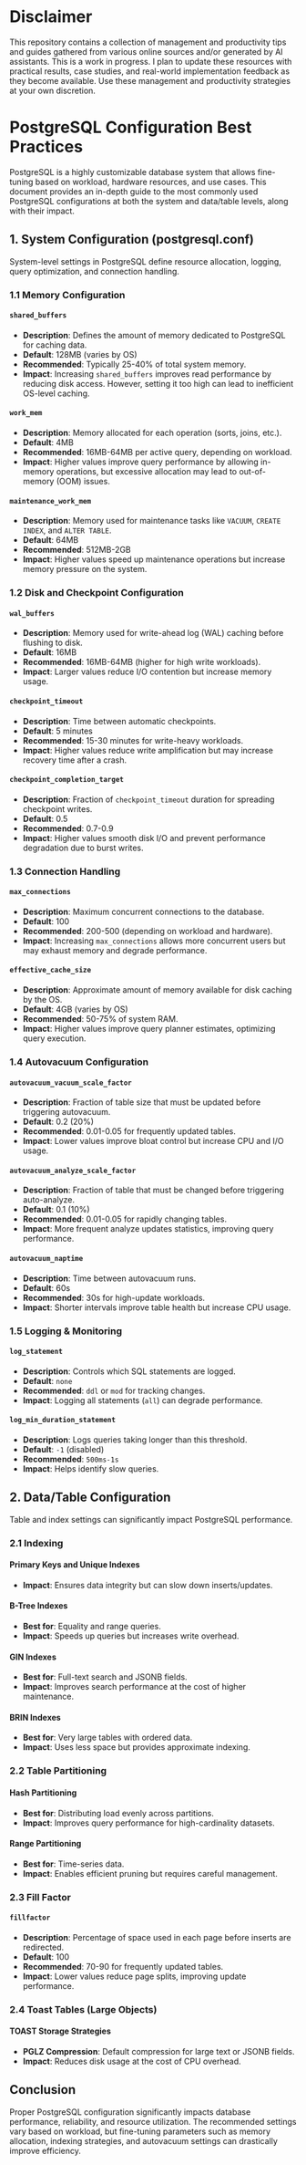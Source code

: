 # Disclaimer
This repository contains a collection of management and productivity tips and guides gathered from various online sources and/or generated by AI assistants.
This is a work in progress. I plan to update these resources with practical results, case studies, and real-world implementation feedback as they become available.
Use these management and productivity strategies at your own discretion.

# PostgreSQL Configuration Best Practices

PostgreSQL is a highly customizable database system that allows fine-tuning based on workload, hardware resources, and use cases. This document provides an in-depth guide to the most commonly used PostgreSQL configurations at both the system and data/table levels, along with their impact.

## 1. System Configuration (postgresql.conf)

System-level settings in PostgreSQL define resource allocation, logging, query optimization, and connection handling.

### 1.1 Memory Configuration

#### `shared_buffers`
- **Description**: Defines the amount of memory dedicated to PostgreSQL for caching data.
- **Default**: 128MB (varies by OS)
- **Recommended**: Typically 25-40% of total system memory.
- **Impact**: Increasing `shared_buffers` improves read performance by reducing disk access. However, setting it too high can lead to inefficient OS-level caching.

#### `work_mem`
- **Description**: Memory allocated for each operation (sorts, joins, etc.).
- **Default**: 4MB
- **Recommended**: 16MB-64MB per active query, depending on workload.
- **Impact**: Higher values improve query performance by allowing in-memory operations, but excessive allocation may lead to out-of-memory (OOM) issues.

#### `maintenance_work_mem`
- **Description**: Memory used for maintenance tasks like `VACUUM`, `CREATE INDEX`, and `ALTER TABLE`.
- **Default**: 64MB
- **Recommended**: 512MB-2GB
- **Impact**: Higher values speed up maintenance operations but increase memory pressure on the system.

### 1.2 Disk and Checkpoint Configuration

#### `wal_buffers`
- **Description**: Memory used for write-ahead log (WAL) caching before flushing to disk.
- **Default**: 16MB
- **Recommended**: 16MB-64MB (higher for high write workloads).
- **Impact**: Larger values reduce I/O contention but increase memory usage.

#### `checkpoint_timeout`
- **Description**: Time between automatic checkpoints.
- **Default**: 5 minutes
- **Recommended**: 15-30 minutes for write-heavy workloads.
- **Impact**: Higher values reduce write amplification but may increase recovery time after a crash.

#### `checkpoint_completion_target`
- **Description**: Fraction of `checkpoint_timeout` duration for spreading checkpoint writes.
- **Default**: 0.5
- **Recommended**: 0.7-0.9
- **Impact**: Higher values smooth disk I/O and prevent performance degradation due to burst writes.

### 1.3 Connection Handling

#### `max_connections`
- **Description**: Maximum concurrent connections to the database.
- **Default**: 100
- **Recommended**: 200-500 (depending on workload and hardware).
- **Impact**: Increasing `max_connections` allows more concurrent users but may exhaust memory and degrade performance.

#### `effective_cache_size`
- **Description**: Approximate amount of memory available for disk caching by the OS.
- **Default**: 4GB (varies by OS)
- **Recommended**: 50-75% of system RAM.
- **Impact**: Higher values improve query planner estimates, optimizing query execution.

### 1.4 Autovacuum Configuration

#### `autovacuum_vacuum_scale_factor`
- **Description**: Fraction of table size that must be updated before triggering autovacuum.
- **Default**: 0.2 (20%)
- **Recommended**: 0.01-0.05 for frequently updated tables.
- **Impact**: Lower values improve bloat control but increase CPU and I/O usage.

#### `autovacuum_analyze_scale_factor`
- **Description**: Fraction of table that must be changed before triggering auto-analyze.
- **Default**: 0.1 (10%)
- **Recommended**: 0.01-0.05 for rapidly changing tables.
- **Impact**: More frequent analyze updates statistics, improving query performance.

#### `autovacuum_naptime`
- **Description**: Time between autovacuum runs.
- **Default**: 60s
- **Recommended**: 30s for high-update workloads.
- **Impact**: Shorter intervals improve table health but increase CPU usage.

### 1.5 Logging & Monitoring

#### `log_statement`
- **Description**: Controls which SQL statements are logged.
- **Default**: `none`
- **Recommended**: `ddl` or `mod` for tracking changes.
- **Impact**: Logging all statements (`all`) can degrade performance.

#### `log_min_duration_statement`
- **Description**: Logs queries taking longer than this threshold.
- **Default**: `-1` (disabled)
- **Recommended**: `500ms-1s`
- **Impact**: Helps identify slow queries.

## 2. Data/Table Configuration

Table and index settings can significantly impact PostgreSQL performance.

### 2.1 Indexing

#### **Primary Keys and Unique Indexes**
- **Impact**: Ensures data integrity but can slow down inserts/updates.

#### **B-Tree Indexes**
- **Best for**: Equality and range queries.
- **Impact**: Speeds up queries but increases write overhead.

#### **GIN Indexes**
- **Best for**: Full-text search and JSONB fields.
- **Impact**: Improves search performance at the cost of higher maintenance.

#### **BRIN Indexes**
- **Best for**: Very large tables with ordered data.
- **Impact**: Uses less space but provides approximate indexing.

### 2.2 Table Partitioning

#### **Hash Partitioning**
- **Best for**: Distributing load evenly across partitions.
- **Impact**: Improves query performance for high-cardinality datasets.

#### **Range Partitioning**
- **Best for**: Time-series data.
- **Impact**: Enables efficient pruning but requires careful management.

### 2.3 Fill Factor

#### `fillfactor`
- **Description**: Percentage of space used in each page before inserts are redirected.
- **Default**: 100
- **Recommended**: 70-90 for frequently updated tables.
- **Impact**: Lower values reduce page splits, improving update performance.

### 2.4 Toast Tables (Large Objects)

#### **TOAST Storage Strategies**
- **PGLZ Compression**: Default compression for large text or JSONB fields.
- **Impact**: Reduces disk usage at the cost of CPU overhead.

## Conclusion
Proper PostgreSQL configuration significantly impacts database performance, reliability, and resource utilization. The recommended settings vary based on workload, but fine-tuning parameters such as memory allocation, indexing strategies, and autovacuum settings can drastically improve efficiency.

